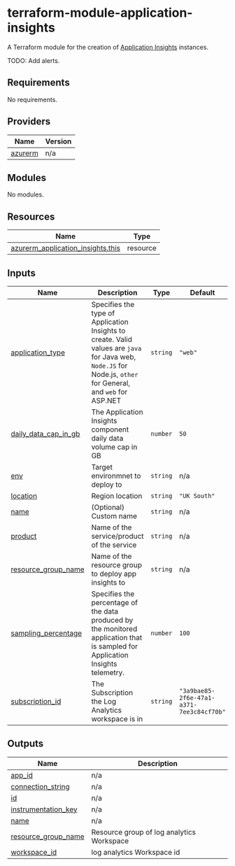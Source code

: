 # terraform-module-application-insights
A Terraform module for the creation of [Application Insights](https://learn.microsoft.com/en-us/azure/azure-monitor/app/app-insights-overview) instances.

TODO: Add alerts.

<!-- BEGIN_TF_DOCS -->
## Requirements

No requirements.

## Providers

| Name | Version |
|------|---------|
| <a name="provider_azurerm"></a> [azurerm](#provider\_azurerm) | n/a |

## Modules

No modules.

## Resources

| Name | Type |
|------|------|
| [azurerm_application_insights.this](https://registry.terraform.io/providers/hashicorp/azurerm/latest/docs/resources/application_insights) | resource |

## Inputs

| Name | Description | Type | Default | Required |
|------|-------------|------|---------|:--------:|
| <a name="input_application_type"></a> [application\_type](#input\_application\_type) | Specifies the type of Application Insights to create. Valid values are `java` for Java web, `Node.JS` for Node.js, `other` for General, and `web` for ASP.NET | `string` | `"web"` | no |
| <a name="input_daily_data_cap_in_gb"></a> [daily\_data\_cap\_in\_gb](#input\_daily\_data\_cap\_in\_gb) | The Application Insights component daily data volume cap in GB | `number` | `50` | no |
| <a name="input_env"></a> [env](#input\_env) | Target environmnet to deploy to | `string` | n/a | yes |
| <a name="input_location"></a> [location](#input\_location) | Region location | `string` | `"UK South"` | no |
| <a name="input_name"></a> [name](#input\_name) | (Optional) Custom name | `string` | n/a | yes |
| <a name="input_product"></a> [product](#input\_product) | Name of the service/product of the service | `string` | n/a | yes |
| <a name="input_resource_group_name"></a> [resource\_group\_name](#input\_resource\_group\_name) | Name of the resource group to deploy app insights to | `string` | n/a | yes |
| <a name="input_sampling_percentage"></a> [sampling\_percentage](#input\_sampling\_percentage) | Specifies the percentage of the data produced by the monitored application that is sampled for Application Insights telemetry. | `number` | `100` | no |
| <a name="input_subscription_id"></a> [subscription\_id](#input\_subscription\_id) | The Subscription the Log Analytics workspace is in | `string` | `"3a9bae85-2f6e-47a1-a371-7ee3c84cf70b"` | no |

## Outputs

| Name | Description |
|------|-------------|
| <a name="output_app_id"></a> [app\_id](#output\_app\_id) | n/a |
| <a name="output_connection_string"></a> [connection\_string](#output\_connection\_string) | n/a |
| <a name="output_id"></a> [id](#output\_id) | n/a |
| <a name="output_instrumentation_key"></a> [instrumentation\_key](#output\_instrumentation\_key) | n/a |
| <a name="output_name"></a> [name](#output\_name) | n/a |
| <a name="output_resource_group_name"></a> [resource\_group\_name](#output\_resource\_group\_name) | Resource group of log analytics Workspace |
| <a name="output_workspace_id"></a> [workspace\_id](#output\_workspace\_id) | log analytics Workspace id |
<!-- END_TF_DOCS -->